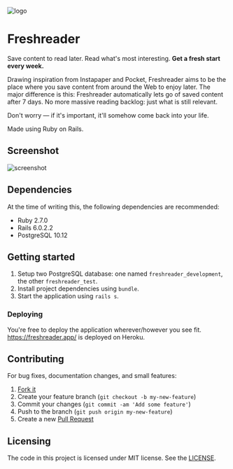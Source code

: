 ![logo](https://user-images.githubusercontent.com/8457808/77265724-d5123300-6c73-11ea-96fd-e3a56177ada7.png)

# Freshreader

Save content to read later. Read what's most interesting. **Get a fresh start every week.**

Drawing inspiration from Instapaper and Pocket, Freshreader aims to be the place where you save content from around the Web to enjoy later. The major difference is this: Freshreader automatically lets go of saved content after 7 days. No more massive reading backlog: just what is still relevant.

Don't worry — if it's important, it'll somehow come back into your life.

Made using Ruby on Rails.

## Screenshot

![screenshot](https://user-images.githubusercontent.com/8457808/77265722-d4799c80-6c73-11ea-873f-1aad3d82629b.png)

## Dependencies

At the time of writing this, the following dependencies are recommended:

- Ruby 2.7.0
- Rails 6.0.2.2
- PostgreSQL 10.12

## Getting started

1. Setup two PostgreSQL database: one named `freshreader_development`, the other `freshreader_test`.
2. Install project dependencies using `bundle`.
3. Start the application using `rails s`.

### Deploying

You're free to deploy the application wherever/however you see fit. https://freshreader.app/ is deployed on Heroku.

## Contributing

For bug fixes, documentation changes, and small features:  

1. [Fork it](https://github.com/maximevaillancourt/freshreader/fork)
2. Create your feature branch (`git checkout -b my-new-feature`)  
3. Commit your changes (`git commit -am 'Add some feature'`)
4. Push to the branch (`git push origin my-new-feature`)  
5. Create a new [Pull Request](https://github.com/maximevaillancourt/freshreader/compare)

## Licensing

The code in this project is licensed under MIT license. See the [LICENSE](LICENSE).
